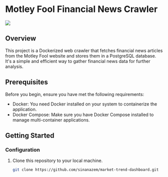 # Motley Fool Financial News Crawler
<img src="https://business.uoregon.edu/sites/default/files/styles/feature/public/2023-03/enews-financial-wellness-banner-202301.jpg?h=29c4973f&itok=O2LgHuGl">

## Overview

This project is a Dockerized web crawler that fetches financial news articles from the Motley Fool website and stores them in a PostgreSQL database. It's a simple and efficient way to gather financial news data for further analysis.

## Prerequisites

Before you begin, ensure you have met the following requirements:

- Docker: You need Docker installed on your system to containerize the application.
- Docker Compose: Make sure you have Docker Compose installed to manage multi-container applications.

## Getting Started

### Configuration

1. Clone this repository to your local machine.

   ```bash
   git clone https://github.com/sinanazem/market-trend-dashboard.git
   

